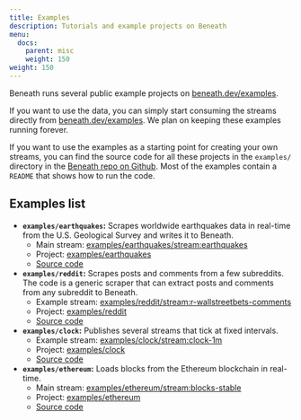 ```yaml
---
title: Examples
description: Tutorials and example projects on Beneath
menu:
  docs:
    parent: misc
    weight: 150
weight: 150
---
```


Beneath runs several public example projects on [beneath.dev/examples](https://beneath.dev/examples).

If you want to use the data, you can simply start consuming the streams directly from [beneath.dev/examples](https://beneath.dev/examples). We plan on keeping these examples running forever.

If you want to use the examples as a starting point for creating your own streams, you can find the source code for all these projects in the `examples/` directory in the [Beneath repo on Github](https://github.com/beneath-hq/beneath/tree/master/examples). Most of the examples contain a `README` that shows how to run the code.

## Examples list

- **`examples/earthquakes`:** Scrapes worldwide earthquakes data in real-time from the U.S. Geological Survey and writes it to Beneath.
  - Main stream: [examples/earthquakes/stream:earthquakes](https://beneath.dev/examples/earthquakes/stream:earthquakes)
  - Project: [examples/earthquakes](https://beneath.dev/examples/earthquakes)
  - [Source code](https://github.com/beneath-hq/beneath/tree/master/examples/earthquakes)
- **`examples/reddit`:** Scrapes posts and comments from a few subreddits. The code is a generic scraper that can extract posts and comments from any subreddit to Beneath.
  - Example stream: [examples/reddit/stream:r-wallstreetbets-comments](https://beneath.dev/examples/reddit/stream:r-wallstreetbets-comments)
  - Project: [examples/reddit](https://beneath.dev/examples/reddit)
  - [Source code](https://github.com/beneath-hq/beneath/tree/master/examples/reddit)
- **`examples/clock`:** Publishes several streams that tick at fixed intervals.
  - Example stream: [examples/clock/stream:clock-1m](https://beneath.dev/examples/clock/stream:clock-1m)
  - Project: [examples/clock](https://beneath.dev/examples/clock)
  - [Source code](https://github.com/beneath-hq/beneath/tree/master/examples/clock)
- **`examples/ethereum`:** Loads blocks from the Ethereum blockchain in real-time.
  - Main stream: [examples/ethereum/stream:blocks-stable](https://beneath.dev/examples/ethereum/stream:blocks-stable)
  - Project: [examples/ethereum](https://beneath.dev/examples/ethereum)
  - [Source code](https://github.com/beneath-hq/beneath/tree/master/examples/ethereum)
